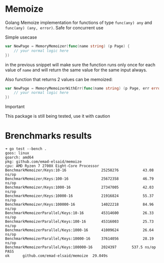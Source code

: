 # Memoize

Golang Memoize implementation for functions of type `func(any) any` and
`func(any) (any, error)`. Safe for concurrent use

Simple usecase

```go
var NewPage = MemoryMemoizer(func(name string) (p Page) {
    // your normal logic here
})
```

in the previous snippet will make sure the function runs only once for each
value of `name` and will return the same value for the same input always.


Also function that returns 2 values can be memoized:

```go
var NewPage = MemoryMemoizerWithErr(func(name string) (p Page, err error) {
    // your normal logic here
})
```

> [!IMPORTANT]
> This package is still being tested, use it with caution

# Brenchmarks results

```
➜ go test --bench .
goos: linux
goarch: amd64
pkg: github.com/emad-elsaid/memoize
cpu: AMD Ryzen 7 2700X Eight-Core Processor
BenchmarkMemoizer/Keys:10-16               	25258276	       43.08 ns/op
BenchmarkMemoizer/Keys:100-16              	25672358	       46.79 ns/op
BenchmarkMemoizer/Keys:1000-16             	27347005	       42.03 ns/op
BenchmarkMemoizer/Keys:10000-16            	21916824	       55.37 ns/op
BenchmarkMemoizer/Keys:100000-16           	14022218	       84.96 ns/op
BenchmarkMemoizerParallel/Keys:10-16       	45314600	       26.33 ns/op
BenchmarkMemoizerParallel/Keys:100-16      	45316003	       25.73 ns/op
BenchmarkMemoizerParallel/Keys:1000-16     	41009624	       26.64 ns/op
BenchmarkMemoizerParallel/Keys:10000-16    	37614056	       28.19 ns/op
BenchmarkMemoizerParallel/Keys:100000-16   	2024397	      537.5 ns/op
PASS
ok  	github.com/emad-elsaid/memoize	29.049s
```
